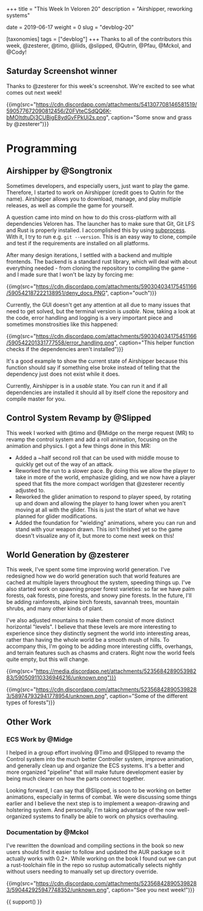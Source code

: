 +++
title = "This Week In Veloren 20"
description = "Airshipper, reworking systems"

date = 2019-06-17
weight = 0
slug = "devblog-20"

[taxonomies]
tags = ["devblog"]
+++
Thanks to all of the contributors this week, @zesterer, @timo, @liids, @slipped, @Qutrin, @Pfau, @Mckol, and @Cody!

## Saturday Screenshot winner

Thanks to @zesterer for this week's screenshot. We're excited to see what comes out next week!

{{img(src="https://cdn.discordapp.com/attachments/541307708146581519/590577672090812456/Z0FVteCSdQQ6K-bMOItdtuDj3CUBigE8ydGvFPkUj2s.png", caption="Some snow and grass by @zesterer")}}

# Programming

## Airshipper by @Songtronix

Sometimes developers, and especially users, just want to play the game. Therefore, I started to work on Airshipper (credit goes to Qutrin for the name). Airshipper allows you to download, manage, and play multiple releases, as well as compile the game for yourself.

A question came into mind on how to do this cross-platform with all dependencies Veloren has. The launcher has to make sure that Git, Git LFS and Rust is properly installed. I accomplished this by using [subprocess](https://crates.io/crates/subprocess). With it, I try to run e.g. `git --version`. This is an easy way to clone, compile and test if the requirements are installed on all platforms.

After many design iterations, I settled with a backend and multiple frontends. The backend is a standard rust library, which will deal with about everything needed - from cloning the repository to compiling the game - and I made sure that I won't be lazy by forcing me:

{{img(src="https://cdn.discordapp.com/attachments/590304034175451166/590542187222138951/deny_docs.PNG", caption="ouch")}}

Currently, the GUI doesn't get any attention at all due to many issues that need to get solved, but the terminal version is *usable*. Now, taking a look at the code, error handling and logging is a very important piece and sometimes monstrosities like this happened:

{{img(src="https://cdn.discordapp.com/attachments/590304034175451166/590542201331777558/error_handling.png", caption="This helper function checks if the dependencies aren't installed")}}

It's a good example to show the current state of Airshipper because this function should say if something else broke instead of telling that the dependency just does not exist while it does.

Currently, Airshipper is in a *usable* state. You can run it and if all dependencies are installed it should all by itself clone the repository and compile master for you.

## Control System Revamp by @Slipped

This week I worked with @timo and @Midge on the merge request (MR) to revamp the control system and add a roll animation, focusing on the animation and physics. I got a few things done in this MR:
- Added a ~half second roll that can be used with middle mouse to quickly get out of the way of an attack.
- Reworked the run to a slower pace. By doing this we allow the player to take in more of the world, emphasize gliding, and we now have a player speed that fits the more compact worldgen that @zesterer recently adjusted to.
- Reworked the glider animation to respond to player speed, by rotating up and down and allowing the player to hang lower when you aren't moving at all with the glider. This is just the start of what we have planned for glider modifications.
- Added the foundation for "wielding" animations, where you can run and stand with your weapon drawn. This isn't finished yet so the game doesn't visualize any of it, but more to come next week on this!


## World Generation by @zesterer

This week, I've spent some time improving world generation. I've redesigned how we do world generation such that world features are cached at multiple layers throughout the system, speeding things up. I've also started work on spawning proper forest varieties: so far we have palm forests, oak forests, pine forests, and snowy pine forests. In the future, I'll be adding rainforests, alpine birch forests, savannah trees, mountain shrubs, and many other kinds of plant.

I've also adjusted mountains to make them consist of more distinct horizontal "levels". I believe that these levels are more interesting to experience since they distinctly segment the world into interesting areas, rather than having the whole world be a smooth mush of hills. To accompany this, I'm going to be adding more interesting cliffs, overhangs, and terrain features such as chasms and craters. Right now the world feels quite empty, but this will change.

{{img(src="https://media.discordapp.net/attachments/523568428905398283/590509110336946216/unknown.png")}}

{{img(src="https://cdn.discordapp.com/attachments/523568428905398283/589747932941778954/unknown.png", caption="Some of the different types of forests")}}

## Other Work

### ECS Work by @Midge

I helped in a group effort involving @Timo and @Slipped to revamp the Control system into the much better Controller system, improve animation, and generally clean up and organize the ECS systems. It's a better and more organized "pipeline" that will make future development easier by being much clearer on how the parts connect together.

Looking forward, I can say that @Slipped, is soon to be working on better animations, especially in terms of combat. We were discussing some things earlier and I believe the next step is to implement a weapon-drawing and holstering system. And personally, I'm taking advantage of the now well-organized systems to finally be able to work on physics overhauling.

### Documentation by @Mckol

I've rewritten the download and compiling sections in the book so new users should find it easier to follow and updated the AUR package so it actually works with 0.2+. While working on the book I found out we can put a rust-toolchain file in the repo so rustup automatically selects nightly without users needing to manually set up directory override.

{{img(src="https://cdn.discordapp.com/attachments/523568428905398283/590442925947748352/unknown.png", caption="See you next week!")}}

{{ support() }}
